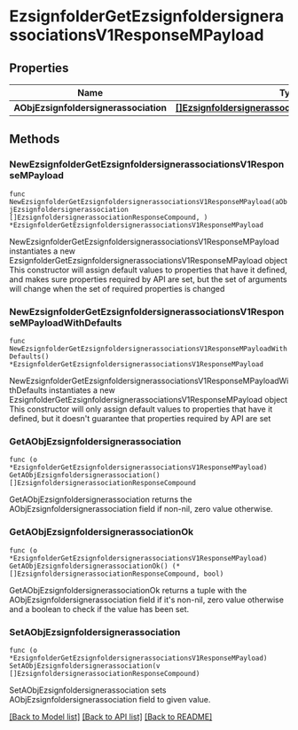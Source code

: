 # EzsignfolderGetEzsignfoldersignerassociationsV1ResponseMPayload

## Properties

Name | Type | Description | Notes
------------ | ------------- | ------------- | -------------
**AObjEzsignfoldersignerassociation** | [**[]EzsignfoldersignerassociationResponseCompound**](EzsignfoldersignerassociationResponseCompound.md) |  | 

## Methods

### NewEzsignfolderGetEzsignfoldersignerassociationsV1ResponseMPayload

`func NewEzsignfolderGetEzsignfoldersignerassociationsV1ResponseMPayload(aObjEzsignfoldersignerassociation []EzsignfoldersignerassociationResponseCompound, ) *EzsignfolderGetEzsignfoldersignerassociationsV1ResponseMPayload`

NewEzsignfolderGetEzsignfoldersignerassociationsV1ResponseMPayload instantiates a new EzsignfolderGetEzsignfoldersignerassociationsV1ResponseMPayload object
This constructor will assign default values to properties that have it defined,
and makes sure properties required by API are set, but the set of arguments
will change when the set of required properties is changed

### NewEzsignfolderGetEzsignfoldersignerassociationsV1ResponseMPayloadWithDefaults

`func NewEzsignfolderGetEzsignfoldersignerassociationsV1ResponseMPayloadWithDefaults() *EzsignfolderGetEzsignfoldersignerassociationsV1ResponseMPayload`

NewEzsignfolderGetEzsignfoldersignerassociationsV1ResponseMPayloadWithDefaults instantiates a new EzsignfolderGetEzsignfoldersignerassociationsV1ResponseMPayload object
This constructor will only assign default values to properties that have it defined,
but it doesn't guarantee that properties required by API are set

### GetAObjEzsignfoldersignerassociation

`func (o *EzsignfolderGetEzsignfoldersignerassociationsV1ResponseMPayload) GetAObjEzsignfoldersignerassociation() []EzsignfoldersignerassociationResponseCompound`

GetAObjEzsignfoldersignerassociation returns the AObjEzsignfoldersignerassociation field if non-nil, zero value otherwise.

### GetAObjEzsignfoldersignerassociationOk

`func (o *EzsignfolderGetEzsignfoldersignerassociationsV1ResponseMPayload) GetAObjEzsignfoldersignerassociationOk() (*[]EzsignfoldersignerassociationResponseCompound, bool)`

GetAObjEzsignfoldersignerassociationOk returns a tuple with the AObjEzsignfoldersignerassociation field if it's non-nil, zero value otherwise
and a boolean to check if the value has been set.

### SetAObjEzsignfoldersignerassociation

`func (o *EzsignfolderGetEzsignfoldersignerassociationsV1ResponseMPayload) SetAObjEzsignfoldersignerassociation(v []EzsignfoldersignerassociationResponseCompound)`

SetAObjEzsignfoldersignerassociation sets AObjEzsignfoldersignerassociation field to given value.



[[Back to Model list]](../README.md#documentation-for-models) [[Back to API list]](../README.md#documentation-for-api-endpoints) [[Back to README]](../README.md)


